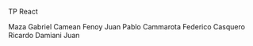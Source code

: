 TP React

Maza Gabriel
Camean Fenoy Juan Pablo 
Cammarota Federico 
Casquero Ricardo 
Damiani Juan 
